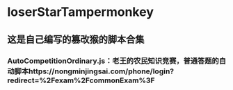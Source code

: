 # loserStarTampermonkey
## 这是自己编写的篡改猴的脚本合集
### AutoCompetitionOrdinary.js：老王的农民知识竞赛，普通答题的自动脚本https://nongminjingsai.com/phone/login?redirect=%2Fexam%2FcommonExam%3F